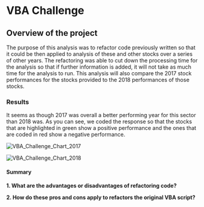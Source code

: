 # VBA Challenge

## Overview of the project

The purpose of this analysis was to refactor code previously written so that it could be then applied to analysis of these and other stocks over a series of other years. The refactoring was able to cut down the processing time for the analysis so that if further information is added, it will not take as much time for the analysis to run. 
This analysis will also compare the 2017 stock performances for the stocks provided to the 2018 performances of those stocks.

### Results

It seems as though 2017 was overall a better performing year for this sector than 2018 was. As you can see, we coded the response so that the stocks that are highlighted in green show a positive performance and the ones that are coded in red show a negative performance. 

![VBA_Challenge_Chart_2017](https://user-images.githubusercontent.com/104734224/173444865-29ff996f-860c-4cd7-920c-b28f10bd0a47.png)

![VBA_Challenge_Chart_2018](https://user-images.githubusercontent.com/104734224/173444921-5140557f-5ad2-43b5-b3ce-0392dce81834.png)

#### Summary


__1. What are the advantages or disadvantages of refactoring code?__

__2. How do these pros and cons apply to refactors the original VBA script?__
